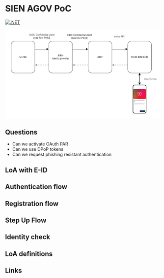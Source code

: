 # SIEN AGOV PoC

[![.NET](https://github.com/damienbod/sien-agov-poc/actions/workflows/dotnet.yml/badge.svg)](https://github.com/damienbod/sien-agov-poc/actions/workflows/dotnet.yml)

![Architecture](https://github.com/damienbod/sien-agov-poc/blob/main/images/architecture.drawio.png)

## Questions 

- Can we activate OAuth PAR
- Can we use DPoP tokens
- Can we request phishing resistant authentication

## LoA with E-ID

## Authentication flow

## Registration flow

## Step Up Flow

## Identity check

## LoA definitions

## Links